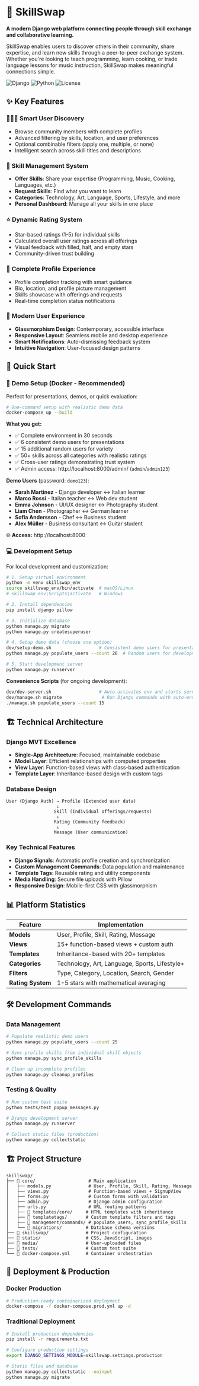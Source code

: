 # 🔄 SkillSwap

**A modern Django web platform connecting people through skill exchange and collaborative learning.**

SkillSwap enables users to discover others in their community, share expertise, and learn new skills through a peer-to-peer exchange system. Whether you're looking to teach programming, learn cooking, or trade language lessons for music instruction, SkillSwap makes meaningful connections simple.

![Django](https://img.shields.io/badge/Django-4.2.7-green)
![Python](https://img.shields.io/badge/Python-3.11+-blue)
![License](https://img.shields.io/badge/License-MIT-yellow)

## ✨ Key Features

### 🧑‍🤝‍🧑 **Smart User Discovery**
- Browse community members with complete profiles
- Advanced filtering by skills, location, and user preferences
- Optional combinable filters (apply one, multiple, or none)
- Intelligent search across skill titles and descriptions

### 🎯 **Skill Management System**
- **Offer Skills**: Share your expertise (Programming, Music, Cooking, Languages, etc.)
- **Request Skills**: Find what you want to learn
- **Categories**: Technology, Art, Language, Sports, Lifestyle, and more
- **Personal Dashboard**: Manage all your skills in one place

### ⭐ **Dynamic Rating System**
- Star-based ratings (1-5) for individual skills
- Calculated overall user ratings across all offerings
- Visual feedback with filled, half, and empty stars
- Community-driven trust building

### 👤 **Complete Profile Experience**
- Profile completion tracking with smart guidance
- Bio, location, and profile picture management
- Skills showcase with offerings and requests
- Real-time completion status notifications

### 🎨 **Modern User Experience**
- **Glassmorphism Design**: Contemporary, accessible interface
- **Responsive Layout**: Seamless mobile and desktop experience
- **Smart Notifications**: Auto-dismissing feedback system
- **Intuitive Navigation**: User-focused design patterns

## 🚀 Quick Start

### 🐳 **Demo Setup (Docker - Recommended)**

Perfect for presentations, demos, or quick evaluation:

```bash
# One-command setup with realistic demo data
docker-compose up --build
```

**What you get:**
- ✅ Complete environment in 30 seconds
- ✅ 6 consistent demo users for presentations
- ✅ 15 additional random users for variety  
- ✅ 50+ skills across all categories with realistic ratings
- ✅ Cross-user ratings demonstrating trust system
- ✅ Admin access: http://localhost:8000/admin/ (`admin`/`admin123`)

**Demo Users** (password: `demo123`):
- **Sarah Martinez** - Django developer ↔ Italian learner
- **Marco Rossi** - Italian teacher ↔ Web dev student  
- **Emma Johnson** - UI/UX designer ↔ Photography student
- **Liam Chen** - Photographer ↔ German learner
- **Sofia Andersson** - Chef ↔ Business student
- **Alex Müller** - Business consultant ↔ Guitar student

🌐 **Access:** http://localhost:8000

### 💻 **Development Setup**

For local development and customization:

```bash
# 1. Setup virtual environment
python -m venv skillswap_env
source skillswap_env/bin/activate  # macOS/Linux
# skillswap_env\Scripts\activate   # Windows

# 2. Install dependencies
pip install django pillow

# 3. Initialize database
python manage.py migrate
python manage.py createsuperuser

# 4. Setup demo data (choose one option)
dev/setup-demo.sh                  # Consistent demo users for presentations
python manage.py populate_users --count 20  # Random users for development

# 5. Start development server
python manage.py runserver
```

**Convenience Scripts** (for ongoing development):
```bash
dev/dev-server.sh                  # Auto-activates env and starts server
dev/manage.sh migrate               # Run Django commands with auto-env
./manage.sh populate_users --count 15
```

## 🏗️ Technical Architecture

### **Django MVT Excellence**
- **Single-App Architecture**: Focused, maintainable codebase
- **Model Layer**: Efficient relationships with computed properties
- **View Layer**: Function-based views with class-based authentication
- **Template Layer**: Inheritance-based design with custom tags

### **Database Design**
```
User (Django Auth) → Profile (Extended user data)
                   ↓
                  Skill (Individual offerings/requests)
                   ↓
                  Rating (Community feedback)
                   ↓
                  Message (User communication)
```

### **Key Technical Features**
- **Django Signals**: Automatic profile creation and synchronization
- **Custom Management Commands**: Data population and maintenance
- **Template Tags**: Reusable rating and utility components
- **Media Handling**: Secure file uploads with Pillow
- **Responsive Design**: Mobile-first CSS with glassmorphism

## 📊 Platform Statistics

| Feature | Implementation |
|---------|---------------|
| **Models** | User, Profile, Skill, Rating, Message |
| **Views** | 15+ function-based views + custom auth |
| **Templates** | Inheritance-based with 20+ templates |
| **Categories** | Technology, Art, Language, Sports, Lifestyle+ |
| **Filters** | Type, Category, Location, Search, Gender |
| **Rating System** | 1-5 stars with mathematical averaging |

## 🛠️ Development Commands

### **Data Management**
```bash
# Populate realistic demo users
python manage.py populate_users --count 25

# Sync profile skills from individual skill objects  
python manage.py sync_profile_skills

# Clean up incomplete profiles
python manage.py cleanup_profiles
```

### **Testing & Quality**
```bash
# Run custom test suite
python tests/test_popup_messages.py

# Django development server
python manage.py runserver

# Collect static files (production)
python manage.py collectstatic
```

## 🏗️ Project Structure

```
skillswap/
├── 📁 core/                    # Main application
│   ├── models.py              # User, Profile, Skill, Rating, Message
│   ├── views.py               # Function-based views + SignupView
│   ├── forms.py               # Custom forms with validation
│   ├── admin.py               # Django admin configuration
│   ├── urls.py                # URL routing patterns
│   ├── 📁 templates/core/     # HTML templates with inheritance
│   ├── 📁 templatetags/       # Custom template filters and tags
│   ├── 📁 management/commands/ # populate_users, sync_profile_skills
│   └── 📁 migrations/         # Database schema versions
├── 📁 skillswap/              # Project configuration
├── 📁 static/                 # CSS, JavaScript, images
├── 📁 media/                  # User-uploaded files
├── 📁 tests/                  # Custom test suite
└── 🐳 docker-compose.yml      # Container orchestration
```

## 🚀 Deployment & Production

### **Docker Production**
```bash
# Production-ready containerized deployment
docker-compose -f docker-compose.prod.yml up -d
```

### **Traditional Deployment**
```bash
# Install production dependencies
pip install -r requirements.txt

# Configure production settings
export DJANGO_SETTINGS_MODULE=skillswap.settings.production

# Static files and database
python manage.py collectstatic --noinput
python manage.py migrate
```